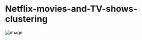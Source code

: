 # Netflix-movies-and-TV-shows-clustering
![image](https://user-images.githubusercontent.com/109456976/209428540-6eec2387-4230-48dc-8521-be34624af434.png)
